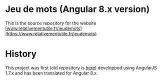 # Jeu de mots (Angular 8.x version)

This is the source repository for the website [www.relativementutile.fr/jeudemots](https://www.relativementutile.fr/jeudemots)

# History
This project was first (old repository is [here](https://www.github.com/berdal84/jeudemots)) developped using AngularJS 1.7.x and has been translated for Angular 8.x.

